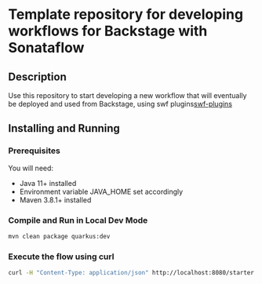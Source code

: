 # Template repository for developing workflows for Backstage with Sonataflow

## Description

Use this repository to start developing a new workflow that will eventually be deployed and used from Backstage, using swf plugins[swf-plugins] 



[janus-idp]: https://github.com/janus-idp
[swf-plugins]: https://github.com/janus-idp/backstage-plugins/
[kubesmarts]: start.kubesmarts.io



## Installing and Running

### Prerequisites
 
You will need:
  - Java 11+ installed
  - Environment variable JAVA_HOME set accordingly
  - Maven 3.8.1+ installed

### Compile and Run in Local Dev Mode

```sh
mvn clean package quarkus:dev
```

### Execute the flow using curl

```sh
curl -H "Content-Type: application/json" http://localhost:8080/starter -d '{"key": "value"}'
```

